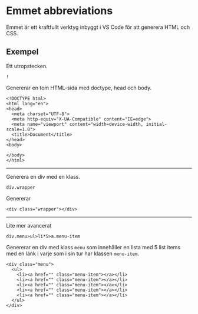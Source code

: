# Emmet abbreviations

Emmet är ett kraftfullt verktyg inbyggt i VS Code för att generera HTML och CSS.

## Exempel

Ett utropstecken.

```
!
```

Genererar en tom HTML-sida med doctype, head och body.

```
<!DOCTYPE html>
<html lang="en">
<head>
  <meta charset="UTF-8">
  <meta http-equiv="X-UA-Compatible" content="IE=edge">
  <meta name="viewport" content="width=device-width, initial-scale=1.0">
  <title>Document</title>
</head>
<body>

</body>
</html>
```

---

Generera en div med en klass.

```
div.wrapper
```

Genererar

```
<div class="wrapper"></div>
```

---

Lite mer avancerat

```
div.menu>ul>li*5>a.menu-item
```

Genererar en div med klass `menu` som innehåller en lista med 5 list items med en länk i varje som i sin tur har klassen `menu-item`.

```
<div class="menu">
  <ul>
    <li><a href="" class="menu-item"></a></li>
    <li><a href="" class="menu-item"></a></li>
    <li><a href="" class="menu-item"></a></li>
    <li><a href="" class="menu-item"></a></li>
    <li><a href="" class="menu-item"></a></li>
  </ul>
</div>
```
